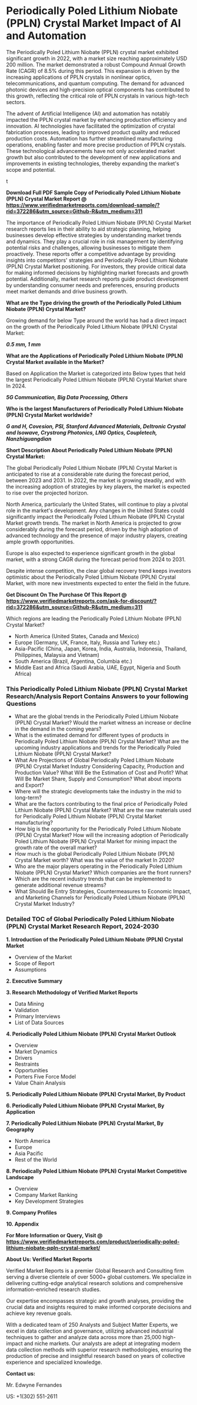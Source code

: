 <meta name="title" content="Global Periodically Poled Lithium Niobate (PPLN) Crystal Market Impact of AI and Automation"><meta name="description" content="The Periodically Poled Lithium Niobate (PPLN) crystal market exhibited significant growth in 2022, with a market size reaching approximately USD 200 million. The marke"><meta name="title" content="Periodically Poled Lithium Niobate (PPLN) Crystal Market Size, Share, Scope, Trends, Growth, Opportunities, Analysis, Forecast"><h1>Periodically Poled Lithium Niobate (PPLN) Crystal Market Impact of AI and Automation</h1><p>The Periodically Poled Lithium Niobate (PPLN) crystal market exhibited significant growth in 2022, with a market size reaching approximately USD 200 million. The market demonstrated a robust Compound Annual Growth Rate (CAGR) of 8.5% during this period. This expansion is driven by the increasing applications of PPLN crystals in nonlinear optics, telecommunications, and quantum computing. The demand for advanced photonic devices and high-precision optical components has contributed to this growth, reflecting the critical role of PPLN crystals in various high-tech sectors.</p><p>The advent of Artificial Intelligence (AI) and automation has notably impacted the PPLN crystal market by enhancing production efficiency and innovation. AI technologies have facilitated the optimization of crystal fabrication processes, leading to improved product quality and reduced production costs. Automation has further streamlined manufacturing operations, enabling faster and more precise production of PPLN crystals. These technological advancements have not only accelerated market growth but also contributed to the development of new applications and improvements in existing technologies, thereby expanding the market's scope and potential.</p>t</p><p id="" class=""><strong>Download Full PDF Sample Copy of Periodically Poled Lithium Niobate (PPLN) Crystal Market Report @ <a href="https://www.verifiedmarketreports.com/download-sample/?rid=372286&utm_source=Github-R&utm_medium=311" target="_blank">https://www.verifiedmarketreports.com/download-sample/?rid=372286&utm_source=Github-R&utm_medium=311</a></strong></p><p>The importance of&nbsp;Periodically Poled Lithium Niobate (PPLN) Crystal Market research reports lies in their ability to aid strategic planning, helping businesses develop effective strategies by understanding market trends and dynamics. They play a crucial role in risk management by identifying potential risks and challenges, allowing businesses to mitigate them proactively. These reports offer a competitive advantage by providing insights into competitors' strategies and Periodically Poled Lithium Niobate (PPLN) Crystal Market positioning. For investors, they provide critical data for making informed decisions by highlighting market forecasts and growth potential. Additionally, market research reports guide product development by understanding consumer needs and preferences, ensuring products meet market demands and drive business growth.</p><p><strong>What are the&nbsp;Type driving the growth of the Periodically Poled Lithium Niobate (PPLN) Crystal Market?</strong></p><p id="" class="">Growing demand for below Type around the world has had a direct impact on the growth of the Periodically Poled Lithium Niobate (PPLN) Crystal Market:</p><em><strong>0.5 mm, 1 mm</strong></em></p><strong>What are the&nbsp;Applications&nbsp;of Periodically Poled Lithium Niobate (PPLN) Crystal Market available in the Market?</strong></p><p id="" class="">Based on Application the Market is categorized into Below types that held the largest Periodically Poled Lithium Niobate (PPLN) Crystal Market share In 2024.</p><em><strong>5G Communication, Big Data Processing, Others</strong></em></p><strong>Who is the largest Manufacturers of Periodically Poled Lithium Niobate (PPLN) Crystal Market worldwide?</strong></p><p><em><strong>G and H, Covesion, PSI, Stanford Advanced Materials, Deltronic Crystal and Isowave, Crystrong Photonics, LNG Optics, Coupletech, Nanzhiguangdian</strong></em></p><p id="" class=""><strong>Short Description About Periodically Poled Lithium Niobate (PPLN) Crystal Market:</strong></p><p>The global Periodically Poled Lithium Niobate (PPLN) Crystal Market is anticipated to rise at a considerable rate during the forecast period, between 2023 and 2031. In 2022, the market is growing steadily, and with the increasing adoption of strategies by key players, the market is expected to rise over the projected horizon.</p><p>North America, particularly the United States, will continue to play a pivotal role in the market's development. Any changes in the United States could significantly impact the Periodically Poled Lithium Niobate (PPLN) Crystal Market growth trends. The market in North America is projected to grow considerably during the forecast period, driven by the high adoption of advanced technology and the presence of major industry players, creating ample growth opportunities.</p><p>Europe is also expected to experience significant growth in the global market, with a strong CAGR during the forecast period from 2024 to 2031.</p><p>Despite intense competition, the clear global recovery trend keeps investors optimistic about the Periodically Poled Lithium Niobate (PPLN) Crystal Market, with more new investments expected to enter the field in the future.</p><p id="" class=""><strong>Get Discount On The Purchase Of This Report @ <a href="https://www.verifiedmarketreports.com/ask-for-discount/?rid=372286&utm_source=Github-R&utm_medium=311" target="_blank">https://www.verifiedmarketreports.com/ask-for-discount/?rid=372286&utm_source=Github-R&utm_medium=311</a></strong></p>Which regions are leading the Periodically Poled Lithium Niobate (PPLN) Crystal Market?</p><ul><li>North America (United States, Canada and Mexico)</li><li>Europe (Germany, UK, France, Italy, Russia and Turkey etc.)</li><li>Asia-Pacific (China, Japan, Korea, India, Australia, Indonesia, Thailand, Philippines, Malaysia and Vietnam)</li><li>South America (Brazil, Argentina, Columbia etc.)</li><li>Middle East and Africa (Saudi Arabia, UAE, Egypt, Nigeria and South Africa)</li></ul><h3 id="" class="">This Periodically Poled Lithium Niobate (PPLN) Crystal Market Research/Analysis Report Contains Answers to your following Questions</h3><ul><li>What are the global trends in the Periodically Poled Lithium Niobate (PPLN) Crystal Market? Would the market witness an increase or decline in the demand in the coming years?</li><li>What is the estimated demand for different types of products in Periodically Poled Lithium Niobate (PPLN) Crystal Market? What are the upcoming industry applications and trends for the Periodically Poled Lithium Niobate (PPLN) Crystal Market?</li><li>What Are Projections of Global Periodically Poled Lithium Niobate (PPLN) Crystal Market Industry Considering Capacity, Production and Production Value? What Will Be the Estimation of Cost and Profit? What Will Be Market Share, Supply and Consumption? What about imports and Export?</li><li>Where will the strategic developments take the industry in the mid to long-term?</li><li>What are the factors contributing to the final price of Periodically Poled Lithium Niobate (PPLN) Crystal Market? What are the raw materials used for Periodically Poled Lithium Niobate (PPLN) Crystal Market manufacturing?</li><li>How big is the opportunity for the Periodically Poled Lithium Niobate (PPLN) Crystal Market? How will the increasing adoption of Periodically Poled Lithium Niobate (PPLN) Crystal Market for mining impact the growth rate of the overall market?</li><li>How much is the global Periodically Poled Lithium Niobate (PPLN) Crystal Market worth? What was the value of the market In 2020?</li><li>Who are the major players operating in the Periodically Poled Lithium Niobate (PPLN) Crystal Market? Which companies are the front runners?</li><li>Which are the recent industry trends that can be implemented to generate additional revenue streams?</li><li>What Should Be Entry Strategies, Countermeasures to Economic Impact, and Marketing Channels for Periodically Poled Lithium Niobate (PPLN) Crystal Market Industry?</li></ul><h3 id="" class="">Detailed TOC of Global Periodically Poled Lithium Niobate (PPLN) Crystal Market Research Report, 2024-2030</h3><p id="" class=""><strong>1. Introduction of the Periodically Poled Lithium Niobate (PPLN) Crystal Market</strong></p><ul><li>Overview of the Market</li><li>Scope of Report</li><li>Assumptions</li></ul><p id="" class=""><strong>2. Executive Summary</strong></p><p id="" class=""><strong>3. Research Methodology of Verified Market Reports</strong></p><ul><li>Data Mining</li><li>Validation</li><li>Primary Interviews</li><li>List of Data Sources</li></ul><p id="" class=""><strong>4. Periodically Poled Lithium Niobate (PPLN) Crystal Market Outlook</strong></p><ul><li>Overview</li><li>Market Dynamics</li><li>Drivers</li><li>Restraints</li><li>Opportunities</li><li>Porters Five Force Model</li><li>Value Chain Analysis</li></ul><p id="" class=""><strong>5. Periodically Poled Lithium Niobate (PPLN) Crystal Market, By Product</strong></p><p id="" class=""><strong>6. Periodically Poled Lithium Niobate (PPLN) Crystal Market, By Application</strong></p><p id="" class=""><strong>7. Periodically Poled Lithium Niobate (PPLN) Crystal Market, By Geography</strong></p><ul><li>North America</li><li>Europe</li><li>Asia Pacific</li><li>Rest of the World</li></ul><p id="" class=""><strong>8. Periodically Poled Lithium Niobate (PPLN) Crystal Market Competitive Landscape</strong></p><ul><li>Overview</li><li>Company Market Ranking</li><li>Key Development Strategies</li></ul><p id="" class=""><strong>9. Company Profiles</strong></p><p id="" class=""><strong>10. Appendix</strong></p><p id="" class=""><strong>For More Information or Query, Visit @ <a href="https://www.verifiedmarketreports.com/product/periodically-poled-lithium-niobate-ppln-crystal-market/" target="_blank">https://www.verifiedmarketreports.com/product/periodically-poled-lithium-niobate-ppln-crystal-market/</a></strong></p><p id="" class=""><strong>About Us: Verified Market Reports</strong></p><p id="" class="">Verified Market Reports is a premier Global Research and Consulting firm serving a diverse clientele of over 5000+ global customers. We specialize in delivering cutting-edge analytical research solutions and comprehensive information-enriched research studies.</p><p id="" class="">Our expertise encompasses strategic and growth analyses, providing the crucial data and insights required to make informed corporate decisions and achieve key revenue goals.</p><p id="" class="">With a dedicated team of 250 Analysts and Subject Matter Experts, we excel in data collection and governance, utilizing advanced industrial techniques to gather and analyze data across more than 25,000 high-impact and niche markets. Our analysts are adept at integrating modern data collection methods with superior research methodologies, ensuring the production of precise and insightful research based on years of collective experience and specialized knowledge.</p><p id="" class=""><strong>Contact us:</strong></p><p id="" class="">Mr. Edwyne Fernandes</p><p id="" class="">US: +1(302) 551-2611</p>